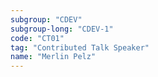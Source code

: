 ```yaml
---
subgroup: "CDEV"
subgroup-long: "CDEV-1"
code: "CT01"
tag: "Contributed Talk Speaker"
name: "Merlin Pelz"
---
```

